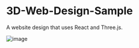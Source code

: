 # 3D-Web-Design-Sample
A website design that uses React and Three.js.

![image](https://user-images.githubusercontent.com/91984031/144942605-5dffb427-0a02-43aa-891c-787e0f7992aa.png)
